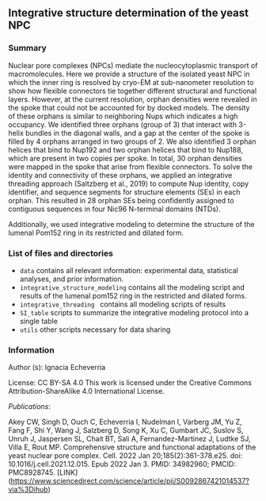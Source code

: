 ## Integrative structure determination of the yeast NPC

### Summary

Nuclear pore complexes (NPCs) mediate the nucleocytoplasmic transport of macromolecules. Here we provide a structure of the isolated yeast NPC in which the inner ring is resolved by cryo-EM at sub-nanometer resolution to show how flexible connectors tie together different structural and functional layers. However, at the current resolution, orphan densities were revealed in the spoke that could not be accounted for by docked models. The density of these orphans is similar to neighboring Nups which indicates a high occupancy. We identified three orphans (group of 3) that interact with 3-helix bundles in the diagonal walls, and a gap at the center of the spoke is filled by 4 orphans arranged in two groups of 2. We also identified 3 orphan helices that bind to Nup192 and two orphan helices that bind to Nup188, which are present in two copies per spoke. In total, 30 orphan densities were mapped in the spoke that arise from flexible connectors. To solve the identity and connectivity of these orphans, we applied an integrative threading approach (Saltzberg et al., 2019) to compute Nup identity, copy identifier, and sequence segments for structure elements (SEs) in each orphan. This resulted in 28 orphan SEs being confidently assigned to contiguous sequences in four Nic96 N-terminal domains (NTDs).

Additionally, we used integrative modeling to determine the structure of the lumenal Pom152 ring in its restricted and dilated form.

### List of files and directories

- `data`   	 contains all relevant information: experimental data, statistical analyses, and prior information.
- `integrative_structure_modeling`	 contains all the modeling script and results of the lumenal pom152 ring in the restricted and dilated forms. 
- `integrative_threading `	 contains all modeling scripts of results 
- `SI_table`	 scripts to summarize the integrative modeling protocol into a single table
- `utils` other scripts necessary for data sharing


### Information

Author (s): Ignacia Echeverria

License: CC BY-SA 4.0 This work is licensed under the Creative Commons Attribution-ShareAlike 4.0 International License.

_Publications_:

Akey CW, Singh D, Ouch C, Echeverria I, Nudelman I, Varberg JM, Yu Z, Fang F, Shi Y, Wang J, Salzberg D, Song K, Xu C, Gumbart JC, Suslov S, Unruh J, Jaspersen SL, Chait BT, Sali A, Fernandez-Martinez J, Ludtke SJ, Villa E, Rout MP. Comprehensive structure and functional adaptations of the yeast nuclear pore complex. Cell. 2022 Jan 20;185(2):361-378.e25. doi: 10.1016/j.cell.2021.12.015. Epub 2022 Jan 3. PMID: 34982960; PMCID: PMC8928745. [LINK] (https://www.sciencedirect.com/science/article/pii/S0092867421014537?via%3Dihub) 
